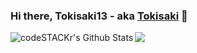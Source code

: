 ### Hi there, Tokisaki13 - aka [Tokisaki][website] 👋

<p align="center">

  <img align="left" alt="codeSTACKr's Github Stats" src="https://github-readme-stats.codestackr.vercel.app/api?username=Tokisaki13&show_icons=true&hide_border=true" />
</p>

[website]: https://tokisaki.xyz
[twitter]: https://twitter.com/tokisaki
[youtube]: https://youtube.com/codeSTACKr
[instagram]: https://instagram.com/codeSTACKr
[linkedin]: https://linkedin.com/in/codeSTACKr
[webdevplaylist]: https://www.youtube.com/playlist?list=PLkwxH9e_vrAJ0WbEsFA9W3I1W-g_BTsbt
[jsplaylist]: https://www.youtube.com/playlist?list=PLkwxH9e_vrALRJKu7wfXby3MKeflhTu6B
[cssplaylist]: https://www.youtube.com/playlist?list=PLkwxH9e_vrALSdvZuEh6gqQdmDoDIoqz4
[reactplaylist]: https://www.youtube.com/playlist?list=PLkwxH9e_vrAK4TdffpxKY3QGyHCpxFcQ0

<p align="center>
<a href="https://github.com/Hell-Sec?tab=repositories">
  <img src="https://github-readme-stats.vercel.app/api/top-langs/?username=tokisaki13&layout=compact&show_icons=true&title_color=fff&icon_color=79ff97&text_color=9f9f9f&bg_color=151515" />
</a>
</p>
